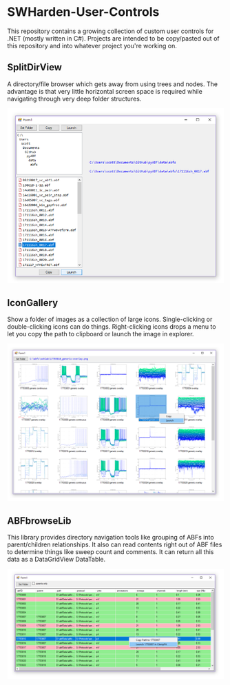 # SWHarden-User-Controls
This repository contains a growing collection of custom user controls for .NET (mostly written in C#). Projects are intended to be copy/pasted out of this repository and into whatever project you're working on.

## SplitDirView
A directory/file browser which gets away from using trees and nodes. The advantage is that very little horizontal screen space is required while navigating through very deep folder structures. 

![](/src/SplitDirViewDemo/demo.png)

## IconGallery
Show a folder of images as a collection of large icons. Single-clicking or double-clicking icons can do things. Right-clicking icons drops a menu to let you copy the path to clipboard or launch the image in explorer.

![](/src/IconGalleryDemo/demo.png)

## ABFbrowseLib
This library provides directory navigation tools like grouping of ABFs into parent/children relationships. 
It also can read contents right out of ABF files to determine things like sweep count and comments. It can
return all this data as a DataGridView DataTable.

![](/src/ABFbrowseLibDemo/demo.png)
